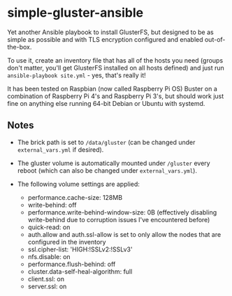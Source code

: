 # simple-gluster-ansible

Yet another Ansible playbook to install GlusterFS, but designed to be as simple as possible and with TLS encryption configured and enabled out-of-the-box.

To use it, create an inventory file that has all of the hosts you need (groups don't matter, you'll get GlusterFS installed on all hosts defined) and just run `ansible-playbook site.yml` - yes, that's really it!

It has been tested on Raspbian (now called Raspberry Pi OS) Buster on a combination of Raspberry Pi 4's and Raspberry Pi 3's, but should work just fine on anything else running 64-bit Debian or Ubuntu with systemd.

## Notes

- The brick path is set to `/data/gluster` (can be changed under `external_vars.yml` if desired).

- The gluster volume is automatically mounted under `/gluster` every reboot (which can also be changed under `external_vars.yml`).

- The following volume settings are applied:

    - performance.cache-size: 128MB
    - write-behind: off
    - performance.write-behind-window-size: 0B (effectively disabling write-behind due to corruption issues I've encountered before)
    - quick-read: on
    - auth.allow and auth.ssl-allow is set to only allow the nodes that are configured in the inventory
    - ssl.cipher-list: 'HIGH:!SSLv2:!SSLv3'
    - nfs.disable: on
    - performance.flush-behind: off
    - cluster.data-self-heal-algorithm: full
    - client.ssl: on
    - server.ssl: on
